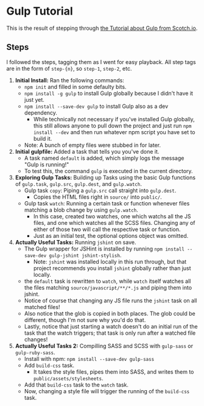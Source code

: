 Gulp Tutorial
=============

This is the result of stepping through [the Tutorial about Gulp from Scotch.io][scotch.io tutorial].

[scotch.io tutorial]: https://scotch.io/tutorials/automate-your-tasks-easily-with-gulp-js



Steps
-----

I followed the steps, tagging them as I went for easy playback.  All step tags are in the form of `step-{n}`, so `step-1`, `step-2`, etc.

1. __Initial Install:__ Ran the following commands:
	- `npm init` and filled in some defaulty bits.
	- `npm install -g gulp` to install Gulp globally because I didn't have it just yet.
	- `npm install --save-dev gulp` to install Gulp also as a dev dependency.
		- While technically not necessary if you've installed Gulp globally, this still allows anyone to pull down the project and just run `npm install --dev` and then run whatever npm script you have set to build it.
	- Note: A bunch of empty files were stubbed in for later.
2. __Initial gulpfile:__ Added a task that tells you you've done it.
	- A task named `default` is added, which simply logs the message "Gulp is running!"
	- To test this, the command `gulp` is executed in the current directory.
3. __Exploring Gulp Tasks:__ Building up Tasks using the basic Gulp functions of `gulp.task`, `gulp.src`, `gulp.dest`, and `gulp.watch`.
	- Gulp task `copy`: Piping a `gulp.src` call straight into `gulp.dest`.
		- Copies the HTML files right in `source/` into `public/`.
	- Gulp task `watch`: Running a certain task or function whenever files matching a blob change by using `gulp.watch`.
		- In this case, created two watches, one which watchs all the JS files, and one which watches all the SCSS files.  Changing any of either of those two will call the respective task or function.
		- Just as an initial test, the optional options object was omitted.
4. __Actually Useful Tasks:__ Running `jshint` on save.
	- The Gulp wrapper for JSHint is installed by running `npm install --save-dev gulp-jshint jshint-stylish`.
		- Note: `jshint` was installed locally in this run through, but that project recommends you install `jshint` globally rather than just locally.
	- the `default` task is rewritten to `watch`, while `watch` itself watches all the files matching `source/javascript/**/*.js` and piping them into jshint.
	- Notice of course that changing any JS file runs the `jshint` task on all matched files!
	- Also notice that the glob is copied in both places.  The glob could be different, though I'm not sure why you'd do that.
	- Lastly, notice that just starting a watch doesn't do an initial run of the task that the watch triggers; that task is only run after a watched file changes!
5. __Actually Useful Tasks 2:__ Compilling SASS and SCSS with `gulp-sass` or `gulp-ruby-sass`.
	- Install with npm: `npm install --save-dev gulp-sass`
	- Add `build-css` task.
		- It takes the style files, pipes them into SASS, and writes them to `public/assets/stylesheets`.
	- Add that `build-css` task to the `watch` task.
	- Now, changing a style file will trigger the running of the `build-css` task.
